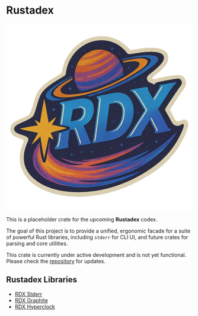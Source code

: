 # Rustadex



<p align="center">
  <img src="https://raw.githubusercontent.com/rustadex/rustadex/main/.github/assets/logo.png" alt="placerholder" width="600">
</p>


This is a placeholder crate for the upcoming **Rustadex** codex.

The goal of this project is to provide a unified, ergonomic facade for a suite of powerful Rust libraries, including `stderr` for CLI UI, and future crates for parsing and core utilities.

This crate is currently under active development and is not yet functional. Please check the [repository](https://github.com/rustadex/rustadex) for updates.

## Rustadex Libraries

* [RDX Stderr](https://crates.io/crates/rdx-stderr)
* [RDX Graphite](https://crates.io/crates/rdx-graphite)
* [RDX Hyperclock](https://crates.io/crates/rdx-hyperclock)
